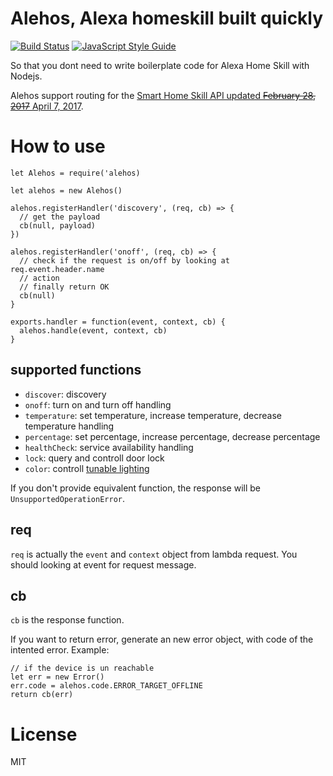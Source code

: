 # Alehos, Alexa homeskill built quickly

[![Build Status](https://travis-ci.org/nqd/alehos.svg?branch=master)](https://travis-ci.org/nqd/alehos)
[![JavaScript Style Guide](https://img.shields.io/badge/code_style-standard-brightgreen.svg)](https://standardjs.com)

So that you dont need to write boilerplate code for Alexa Home Skill with Nodejs.


Alehos support routing for the [Smart Home Skill API updated ~~February 28, 2017~~ April 7, 2017](https://developer.amazon.com/public/solutions/alexa/alexa-skills-kit/docs/smart-home-skill-api-reference).

# How to use

```
let Alehos = require('alehos)

let alehos = new Alehos()

alehos.registerHandler('discovery', (req, cb) => {
  // get the payload
  cb(null, payload)
})

alehos.registerHandler('onoff', (req, cb) => {
  // check if the request is on/off by looking at req.event.header.name
  // action
  // finally return OK
  cb(null)
}

exports.handler = function(event, context, cb) {
  alehos.handle(event, context, cb)
}
```

## supported functions
- `discover`: discovery
- `onoff`: turn on and turn off handling
- `temperature`: set temperature, increase temperature, decrease temperature handling
- `percentage`: set percentage, increase percentage, decrease percentage
- `healthCheck`: service availability handling
- `lock`: query and controll door lock
- `color`: controll [tunable lighting](https://developer.amazon.com/public/solutions/alexa/alexa-skills-kit/docs/smart-home-skill-api-reference#tunable-lighting-control-messages)

If you don't provide equivalent function, the response will be `UnsupportedOperationError`.

## req
`req` is actually the `event` and `context` object from lambda request. You should looking at event for request message.

## cb
`cb` is the response function.

If you want to return error, generate an new error object, with code of the intented error.
Example:
```
// if the device is un reachable
let err = new Error()
err.code = alehos.code.ERROR_TARGET_OFFLINE
return cb(err)
```

# License

MIT
